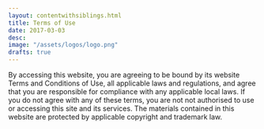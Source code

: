 ```yaml
---
layout: contentwithsiblings.html
title: Terms of Use
date: 2017-03-03
desc:
image: "/assets/logos/logo.png"
drafts: true
---
```


By accessing this website, you are agreeing to be bound by its website Terms and Conditions of Use, all applicable laws and regulations, and agree that you are responsible for compliance with any applicable local laws. If you do not agree with any of these terms, you are not not authorised to use or accessing this site and its services. The materials contained in this website are protected by applicable copyright and trademark law.
